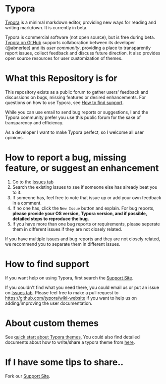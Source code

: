 # Typora

[Typora](http://typora.io) is a minimal markdown editor, providing new ways for reading and writing markdown. It is currently in beta.

Typora is commercial software (not open source), but is free during beta. [Typora on GitHub](https://github.com/typora) supports collaboration between its developer (@abnerlee) and its *user community*, providing a place to transparently report issues, collect feedback and discuss future direction. It also provides open source resources for user customization of themes.

# What this Repository is for

This repository exists as a public forum to gather users' feedback and discussions on bugs, missing features or desired enhancements. For questions on how to use Typora, see [How to find support](#how-to-find-support).

While you can use email to send bug reports or suggestions, I and the Typora community prefer you use this public forum for the sake of transparency and efficiency.  

As a developer I want to make Typora perfect, so I welcome all user opinions.

# How to report a bug, missing feature, or suggest an enhancement

1. Go to the [Issues tab](https://github.com/typora/typora-issues/issues)
2. Search the existing issues to see if someone else has already beat you to it. 
3. If someone has, feel free to vote that issue up or add your own feedback in a comment.
4. If no one has, click the `New Issue` button and explain. For bug reports, **please provide your OS version, Typora version, and if possible, detailed steps to reproduce the bug**.
5. If you have more than one bug reports or requirements, please seperate them in different issues if they are not closely related.

If you have multiple issues and bug reports and they are not closely related, we recommend you to separate them in different issues.

# How to find support

If you want help on using Typora, first search the [Support Site](http://support.typora.io). 

If you couldn't find what you need there, you could email us or put an issue on [Issues tab](https://github.com/typora/typora-issues/issues). Please feel free to make a pull request to <https://github.com/typora/wiki-website> if you want to help us on adding/improving the user documentation.

# About custom themes

See [quick start about Typora themes](support.typora.io/About-Themes/), You could also find detailed documents about how to write/share a typora theme from [here](http://theme.typora.io/doc/).

# If I have some tips to share..

Fork our [Support Site](http://support.typora.io).




